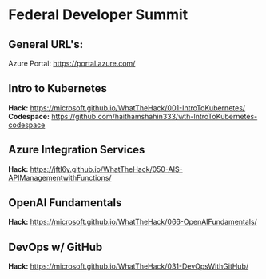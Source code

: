 # Federal Developer Summit

## General URL's:
Azure Portal:  https://portal.azure.com/



## Intro to Kubernetes
**Hack:** https://microsoft.github.io/WhatTheHack/001-IntroToKubernetes/
**Codespace:** https://github.com/haithamshahin333/wth-IntroToKubernetes-codespace



## Azure Integration Services
**Hack:** https://jftl6y.github.io/WhatTheHack/050-AIS-APIManagementwithFunctions/



## OpenAI Fundamentals
**Hack:** https://microsoft.github.io/WhatTheHack/066-OpenAIFundamentals/



## DevOps w/ GitHub
**Hack:** https://microsoft.github.io/WhatTheHack/031-DevOpsWithGitHub/
